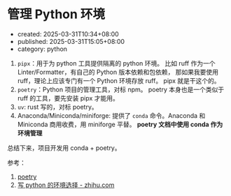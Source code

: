 # 管理 Python 环境

-   created: 2025-03-31T10:34+08:00
-   published: 2025-03-31T15:05+08:00
-   category: python

1. `pipx`：用于为 python 工具提供隔离的 python 环境。
   比如 ruff 作为一个 Linter/Formatter，有自己的 Python 版本依赖和包依赖，
   那如果我要使用 ruff，理论上应该专门有一个 Python 环境存放 ruff。
   pipx 就是干这个的。
2. `poetry`：Python 项目的管理工具，对标 npm。
   poetry 本身也是一个类似于 ruff 的工具，要先安装 pipx 才能用。
3. `uv`: rust 写的，对标 poetry。
4. Anaconda/Miniconda/miniforge: 提供了 `conda` 命令。Anaconda 和 Miniconda 商用收费，用 miniforge 平替。
   **poetry 文档中使用 conda 作为环境管理**

总结下来，项目开发用 conda + poetry。

参考：

1. [poetry](https://python-poetry.org/docs/main/)
2. [写 python 的环境选择 - zhihu.com](https://www.zhihu.com/question/666301305/answer/4805392058)
